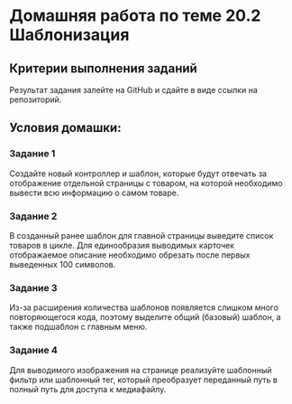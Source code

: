 # Домашняя работа по теме 20.2 Шаблонизация
## Критерии выполнения заданий
Результат задания залейте на GitHub и сдайте в виде ссылки на репозиторий.

## Условия домашки: 
### Задание 1  
Создайте новый контроллер и шаблон, которые будут отвечать за отображение отдельной страницы с товаром, на которой необходимо вывести всю информацию о самом товаре.
### Задание 2  
В созданный ранее шаблон для главной страницы выведите список товаров в цикле. Для единообразия выводимых карточек отображаемое описание необходимо обрезать после первых выведенных 100 символов.
### Задание 3  
Из-за расширения количества шаблонов появляется слишком много повторяющегося кода, поэтому выделите общий (базовый) шаблон, а также подшаблон с главным меню.
### Задание 4  
Для выводимого изображения на странице реализуйте шаблонный фильтр или шаблонный тег, который преобразует переданный путь в полный путь для доступа к медиафайлу.